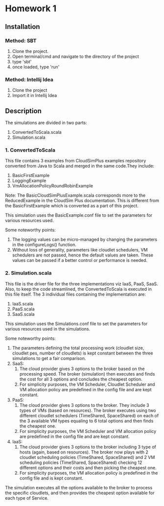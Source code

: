# Homework 1
## Installation
### Method: SBT
1. Clone the project.
2. Open terminal/cmd and navigate to the directory of the project
3. type 'sbt'
4. once loaded, type 'run'
### Method: Intellij Idea
1. Clone the project
2. Import it in Intellij Idea

## Description
The simulations are divided in two parts:
1. ConvertedToScala.scala
2. Simulation.scala

### 1. ConvertedToScala
This file contains 3 examples from CloudSimPlus examples repository converted from Java to Scala and merged in the same code.They include:
1. BasicFirstExample
2. LoggingExample
3. VmAllocationPolicyRoundRobinExample

Note: The BasicCloudSimPlusExample.scala corresponds more to the ReducedExample in the CloudSim Plus documentation. This is different from the BasicFirstExample which is converted as a part of this project.

This simulation uses the BasicExample.conf file to set the parameters for various resources used.

Some noteworthy points:
1. The logging values can be micro-managed by changing the parameters in the configureLogs() function.
2. Without loss of generality, parameters like cloudlet schedulers, VM schedulers are not passed, hence the default values are taken. These values can be passed if a better control or performance is needed.

### 2. Simulation.scala
This file is the driver file for the three implementations viz IaaS, PaaS, SaaS. Also, to keep the code streamlined, the ConvertedToScala is executed in this file itself.
The 3 individual files containing the implementation are:
1. IaaS.scala
2. PaaS.scala
3. SaaS.scala

This simulation uses the Simulations.conf file to set the parameters for various resources used in the simulations.

Some noteworthy points:
1. The parameters defining the total processing work (cloudlet size, cloudlet pes, number of cloudlets) is kept constant between the three simulations to get a fair comparison.
2. SaaS:
    1. The cloud provider gives 3 options to the broker based on the processing speed. The broker (simulation) then executes and finds the cost for all 3 options and concludes the cheapest option.
    2. For simplicity purposes, the VM Scheduler, Cloudlet Scheduler and VM allocation policy are predefined in the config file and are kept constant.
3. PaaS:
    1. The cloud provider gives 3 options to the broker. They include 3 types of VMs (based on resources). The broker executes using two different cloudlet schedulers (TimeShared, SpaceShared) on each of the 3 available VM types equaling to 6 total options and then finds the cheapest one.
    2. For simplicity purposes, the VM Scheduler and VM allocation policy are predefined in the config file and are kept constant.
4. IaaS:
    1. The cloud provider gives 3 options to the broker including 3 type of hosts (again, based on resources). The broker now plays with 2 cloudlet scheduling policies (TimeShared, SpaceShared) and 2 VM scheduling policies (TimeShared, SpaceShared) checking 12 different options and their costs and then picking the cheapest one.
    2. For simplicity purposes, the VM allocation policy is predefined in the config file and is kept constant.

The simulation executes all the options available to the broker to process the specific cloudlets, and then provides the cheapest option available for each type of Service.

